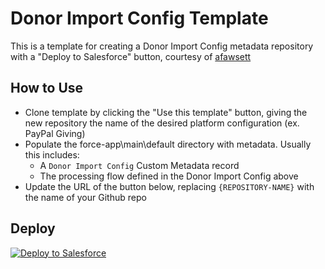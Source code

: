 # Donor Import Config Template
This is a template for creating a Donor Import Config metadata repository with a "Deploy to Salesforce" button, courtesy of [afawsett](https://github.com/afawcett/githubsfdeploy)

## How to Use
- Clone template by clicking the "Use this template" button, giving the new repository the name of the desired platform configuration (ex. PayPal Giving)
- Populate the force-app\main\default directory with metadata. Usually this includes:
   - A `Donor Import Config` Custom Metadata record
   - The processing flow defined in the Donor Import Config above
- Update the URL of the button below, replacing `{REPOSITORY-NAME}` with the name of your Github repo

## Deploy
<a href="https://githubsfdeploy.herokuapp.com?owner=EncludeLtd-Donor-Import-Configurations&repo={REPOSITORY-NAME}&ref=main">
  <img alt="Deploy to Salesforce"
       src="https://raw.githubusercontent.com/afawcett/githubsfdeploy/master/deploy.png">
</a>